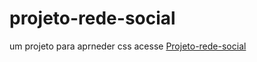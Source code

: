 # projeto-rede-social
 um projeto para aprneder css acesse <a href="https://fagner-c.github.io/projeto-rede-social/">Projeto-rede-social</a>
